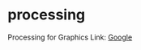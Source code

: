 # processing
Processing for Graphics
Link: [Google][googlelink]

[googlelink]: https://google.com "Go google"
